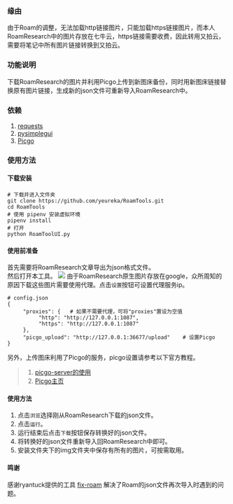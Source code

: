 ### 缘由
由于Roam的调整，无法加载http链接图片，只能加载https链接图片，而本人RoamResearch中的图片存放在七牛云，https链接需要收费，因此转用又拍云，需要将笔记中所有图片链接转换到又拍云。
### 功能说明
下载RoamResearch的图片并利用Picgo上传到新图床备份，同时用新图床链接替换原有图片链接，生成新的json文件可重新导入RoamResearch中。
### 依赖
1. [requests](https://pypi.org/project/requests/)
2. [pysimplegui](https://pysimplegui.readthedocs.io/en/latest/)
3. [Picgo](https://molunerfinn.com/PicGo/)
### 使用方法
#### 下载安装
```
# 下载并进入文件夹
git clone https://github.com/yeureka/RoamTools.git
cd RoamTools
# 使用 pipenv 安装虚拟环境
pipenv install
# 打开
python RoamToolUI.py 
```
#### 使用前准备
首先需要将RoamResearch文章导出为json格式文件。  
然后打开本工具。
![](https://youpai.yeureka.cn/picgo/RoamTool界面.png)
由于RoamResearch原生图片存放在google，众所周知的原因下载这些图片需要使用代理。点击`设置`按钮可设置代理服务ip。
```
# config.json
{
     "proxies": {   # 如果不需要代理，可将"proxies"置设为空值
          "http": "http://127.0.0.1:1087",
          "https": "http://127.0.0.1:1087"
     },
     "picgo_upload": "http://127.0.0.1:36677/upload"    # 设置Picgo
}
```
另外，上传图床利用了Picgo的服务，picgo设置请参考以下官方教程。
> 1. [picgo-server的使用](https://picgo.github.io/PicGo-Doc/zh/guide/advance.html#picgo-server%E7%9A%84%E4%BD%BF%E7%94%A8)
> 2. [Picgo主页](https://molunerfinn.com/PicGo/)

#### 使用方法
1. 点击`浏览`选择刚从RoamResearch下载的json文件。
2. 点击`运行`。
3. 运行结束后点击`下载`按钮保存转换好的json文件。
4. 将转换好的json文件重新导入回RoamResearch中即可。
5. 安装文件夹下的img文件夹中保存有所有的图片，可按需取用。
#### 鸣谢
感谢ryantuck提供的工具 [fix-roam](https://github.com/ryantuck/fix-roam) 解决了Roam的json文件再次导入时遇到的问题。

